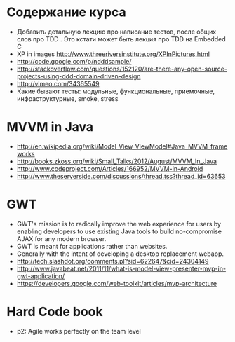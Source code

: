 # Содержание курса
  - Добавить детальную лекцию про написание тестов, после общих слов про TDD
    . Это кстати может быть лекция про TDD на Embedded C
  - XP in images <http://www.threeriversinstitute.org/XPInPictures.html>
  - <http://code.google.com/p/ndddsample/>
  - <http://stackoverflow.com/questions/152120/are-there-any-open-source-projects-using-ddd-domain-driven-design>
  - <http://vimeo.com/34365549>
  - Какие бывают тесты: модульные, функциональные, приемочные, инфраструктурные,
    smoke, stress

# MVVM in Java 
  - <http://en.wikipedia.org/wiki/Model_View_ViewModel#Java_MVVM_frameworks>
  - <http://books.zkoss.org/wiki/Small_Talks/2012/August/MVVM_In_Java>
  - <http://www.codeproject.com/Articles/166952/MVVM-in-Android>
  - <http://www.theserverside.com/discussions/thread.tss?thread_id=63653>

# GWT
  - GWT's mission is to radically improve the web experience for users by enabling developers to 
    use existing Java tools to build no-compromise AJAX for any modern browser.
  - GWT is meant for applications rather than websites.
  - Generally with the intent of developing a desktop replacement webapp.
  - <http://tech.slashdot.org/comments.pl?sid=622647&cid=24304149>
  - <http://www.javabeat.net/2011/11/what-is-model-view-presenter-mvp-in-gwt-application/>
  - <https://developers.google.com/web-toolkit/articles/mvp-architecture>

# Hard Code book
  - p2: Agile works perfectly on the team level
 
